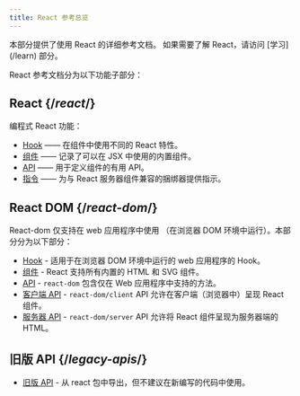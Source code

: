 ```yaml
---
title: React 参考总览
---
```


<Intro>
本部分提供了使用 React 的详细参考文档。
如果需要了解 React，请访问 [学习](/learn) 部分。
</Intro>

React 参考文档分为以下功能子部分：

## React {/*react*/}
编程式 React 功能：
* [Hook](/reference/react/hooks) —— 在组件中使用不同的 React 特性。
* [组件](/reference/react/components) —— 记录了可以在 JSX 中使用的内置组件。
* [API](/reference/react/apis) —— 用于定义组件的有用 API。
* [指令](/reference/react/directives) —— 为与 React 服务器组件兼容的捆绑器提供指示。

## React DOM {/*react-dom*/}
React-dom 仅支持在 web 应用程序中使用
（在浏览器 DOM 环境中运行）。本部分分为以下部分：

* [Hook](/reference/react-dom/hooks) - 适用于在浏览器 DOM 环境中运行的 web 应用程序的 Hook。
* [组件](/reference/react-dom/components) - React 支持所有内置的 HTML 和 SVG 组件。
* [API](/reference/react-dom) - `react-dom` 包含仅在 Web 应用程序中支持的方法。
* [客户端 API](/reference/react-dom/client) - `react-dom/client` API 允许在客户端（浏览器中）呈现 React 组件。
* [服务器 API](/reference/react-dom/server) - `react-dom/server` API 允许将 React 组件呈现为服务器端的 HTML。

## 旧版 API {/*legacy-apis*/}
* [旧版 API](/reference/react/legacy) - 从 react 包中导出，但不建议在新编写的代码中使用。
